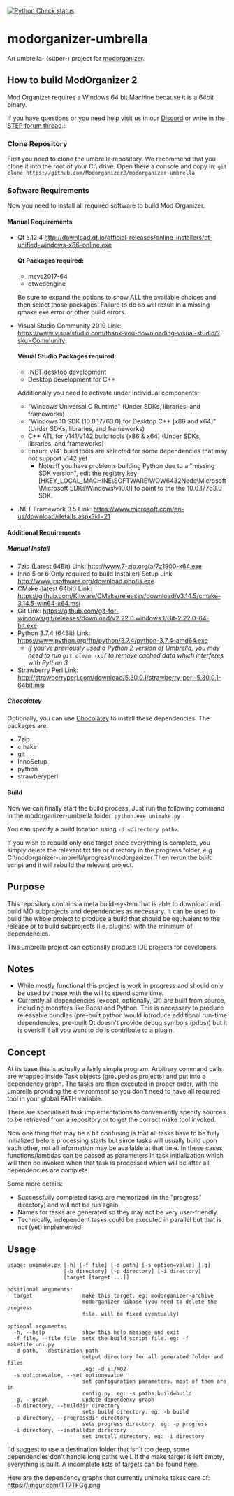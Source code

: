 [![Python Check status](https://ci.appveyor.com/api/projects/status/ev4wj7qmscr5b09d?svg=true)](https://ci.appveyor.com/project/Modorganizer2/modorganizer-umbrella)

# modorganizer-umbrella
An umbrella- (super-) project for [modorganizer](https://github.com/Modorganizer2/modorganizer).

## How to build ModOrganizer 2

Mod Organizer requires a Windows 64 bit Machine because it is a 64bit binary.

If you have questions or you need help visit us in our [Discord](https://discord.gg/cYwdcxj) or write in the [STEP forum thread](http://forum.step-project.com/topic/12538-wip-how-to-build-modorganizer-using-modorganizer-umbrella/).:

### Clone Repository

First you need to clone the umbrella repository. We recommend that you clone it into the root of your C:\ drive.
Open there a console and copy in: ``git clone https://github.com/Modorganizer2/modorganizer-umbrella``

### Software Requirements
Now you need to install all required software to build Mod Organizer.

#### Manual Requirements
* Qt 5.12.4 http://download.qt.io/official_releases/online_installers/qt-unified-windows-x86-online.exe
  #### Qt Packages required:
  * msvc2017-64
  * qtwebengine
  
  Be sure to expand the options to show ALL the available choices and then select those packages. Failure to do so will result in a missing qmake.exe error or other build errors.
* Visual Studio Community 2019 Link: https://www.visualstudio.com/thank-you-downloading-visual-studio/?sku=Community
  #### Visual Studio Packages required:
  * .NET desktop development
  * Desktop development for C++
  
  Additionally you need to activate under Individual components:
  * "Windows Universal C Runtime" (Under SDKs, libraries, and frameworks)
  * "Windows 10 SDK (10.0.17763.0) for Desktop C++ [x86 and x64]" (Under SDKs, libraries, and frameworks)
  * C++ ATL for v141/v142 build tools (x86 & x64) (Under SDKs, libraries, and frameworks)
  * Ensure v141 build tools are selected for some dependencies that may not support v142 yet
    * Note: If you have problems building Python due to a "missing SDK version", edit the registry key [HKEY_LOCAL_MACHINE\SOFTWARE\WOW6432Node\Microsoft\Microsoft SDKs\Windows\v10.0] to point to the the 10.0.17763.0 SDK.
* .NET Framework 3.5 Link: https://www.microsoft.com/en-us/download/details.aspx?id=21

#### Additional Requirements
##### Manual Install
* 7zip (Latest 64Bit) Link: http://www.7-zip.org/a/7z1900-x64.exe
* Inno 5 or 6(Only required to build Installer) Setup Link: http://www.jrsoftware.org/download.php/is.exe
* CMake (latest 64bit)  Link: https://github.com/Kitware/CMake/releases/download/v3.14.5/cmake-3.14.5-win64-x64.msi
* Git Link: https://github.com/git-for-windows/git/releases/download/v2.22.0.windows.1/Git-2.22.0-64-bit.exe
* Python 3.7.4 (64Bit) Link: https://www.python.org/ftp/python/3.7.4/python-3.7.4-amd64.exe
  * *If you've previously used a Python 2 version of Umbrella, you may need to run `git clean -xdf` to remove cached data which interferes with Python 3.*
* Strawberry Perl Link: http://strawberryperl.com/download/5.30.0.1/strawberry-perl-5.30.0.1-64bit.msi
##### Chocolatey
Optionally, you can use [Chocolatey](https://chocolatey.org/install) to install these dependencies. The packages are:
* 7zip
* cmake
* git
* InnoSetup
* python
* strawberyperl

#### Build
Now we  can finally start the build process. Just run the following command in the modorganizer-umbrella folder: ``python.exe unimake.py``

You can specify a build location using ``-d <directory path>``

If you wish to rebuild only one target once everything is complete, you simply delete the relevant txt file or directory in the progress folder, e.g C:\modorganizer-umbrella\progress\modorganizer
Then rerun the build script and it will rebuild the relevant project.

## Purpose
This repository contains a meta build-system that is able to download and build MO subprojects and dependencies as necessary.
It can be used to build the whole project to produce a build that should be equivalent to the release or to build subprojects (i.e. plugins) with the minimum of dependencies.

This umbrella project can optionally produce IDE projects for developers.

## Notes
* While mostly functional this project is work in progress and should only be used by those with the will to spend some time.
* Currently all dependencies (except, optionally, Qt) are built from source, including monsters like Boost and Python. This is necessary to produce releasable bundles (pre-built python would introduce additional run-time dependencies, pre-built Qt doesn't provide debug symbols (pdbs)) but it is overkill if all you want to do is contribute to a plugin.

## Concept
At its base this is actually a fairly simple program. Arbitrary command calls are wrapped inside Task objects (grouped as projects) and put into a dependency graph.
The tasks are then executed in proper order, with the umbrella providing the environment so you don't need to have all required tool in your global PATH variable.

There are specialised task implementations to conveniently specify sources to be retrieved from a repository or to get the correct make tool invoked.

Now one thing that may be a bit confusing is that all tasks have to be fully initialized before processing starts but since tasks will usually build upon each other, not all information may be available at that time.
In these cases functions/lambdas can be passed as parameters in task initialization which will then be invoked when that task is processed which will be after all dependencies are complete.

Some more details:
- Successfully completed tasks are memorized (in the "progress" directory) and will not be run again
- Names for tasks are generated so they may not be very user-friendly
- Technically, independent tasks could be executed in parallel but that is not (yet) implemented

## Usage
```
usage: unimake.py [-h] [-f file] [-d path] [-s option=value] [-g]
                  [-b directory] [-p directory] [-i directory]
                  [target [target ...]]

positional arguments:
  target                make this target. eg: modorganizer-archive
                        modorganizer-uibase (you need to delete the progress
                        file. will be fixed eventually)

optional arguments:
  -h, --help            show this help message and exit
  -f file, --file file  sets the build script file. eg: -f makefile.uni.py
  -d path, --destination path
                        output directory for all generated folder and files
                        .eg: -d E:/MO2
  -s option=value, --set option=value
                        set configuration parameters. most of them are in
                        config.py. eg: -s paths.build=build
  -g, --graph           update dependency graph
  -b directory, --builddir directory
                        sets build directory. eg: -b build
  -p directory, --progressdir directory
                        sets progress directory. eg: -p progress
  -i directory, --installdir directory
                        set install directory. eg: -i directory
```
I'd suggest to use a destination folder that isn't too deep, some dependencies don't handle long paths well.
If the make target is left empty, everything is built. A incomplete lists of targets can be found [here](targets.md).

Here are the dependency graphs that currently unimake takes care of: https://imgur.com/TT7TFGg.png
